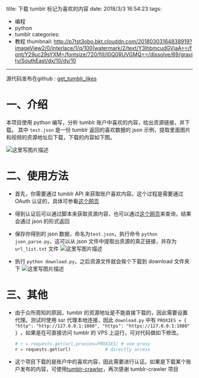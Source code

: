 title: 下载 tumblr 标记为喜欢的内容
date: 2018/3/3 16:54:23
tags:
- 编程
- python
- tumblr
categories:
- 教程
thumbnail: http://p7tst3obo.bkt.clouddn.com/20180303164838919?imageView2/0/interlace/1/q/100|watermark/2/text/Y3lhbmcudGVjaA==/font/Y29uc29sYXM=/fontsize/720/fill/I0Q0RUVGMQ==/dissolve/69/gravity/SouthEast/dx/10/dy/10
---


源代码发布在github : [get_tumblr_likes](https://github.com/cyang812/get_tumblr_likes)

# 一、介绍

本项目使用 python 编写，分析 tumblr 账户中喜欢的内容，给出资源链接，并下载。
其中 `test.json` 是一份 tumblr 返回的喜欢数据的 json 示例，提取里面图片和视频的资源地址后下载，下载的内容如下图。

![这里写图片描述](http://p7tst3obo.bkt.clouddn.com/20180303164838919?imageView2/0/interlace/1/q/100|watermark/2/text/Y3lhbmcudGVjaA==/font/Y29uc29sYXM=/fontsize/720/fill/I0Q0RUVGMQ==/dissolve/69/gravity/SouthEast/dx/10/dy/10)

<!-- more -->

# 二、使用方法

- 首先，你需要通过 tumblr API 来获取账户喜欢内容。这个过程是需要通过 OAuth 认证的，具体可参看[这个网页](https://www.tumblr.com/docs/en/api/v2#auth)

- 得到认证后可以通过脚本来获取资源内容，也可以通过[这个网页](https://api.tumblr.com/console/calls/user/likes#)来查询，结果会通过 json 的形式返回

- 保存你得到的 json 数据，命名为`test.json`，执行命令 `python json_parse.py`，这可以从 json 文件中提取出资源的真正链接，并存为 `url_list.txt` 文件
  ![这里写图片描述](http://p7tst3obo.bkt.clouddn.com/20180303164909831?imageView2/0/interlace/1/q/100|watermark/2/text/Y3lhbmcudGVjaA==/font/Y29uc29sYXM=/fontsize/720/fill/I0Q0RUVGMQ==/dissolve/69/gravity/SouthEast/dx/10/dy/10)

- 执行 `python download.py`，之后资源文件就会挨个下载到 download 文件夹下
  ![这里写图片描述](http://p7tst3obo.bkt.clouddn.com/20180303164920621?imageView2/0/interlace/1/q/100|watermark/2/text/Y3lhbmcudGVjaA==/font/Y29uc29sYXM=/fontsize/720/fill/I0Q0RUVGMQ==/dissolve/69/gravity/SouthEast/dx/10/dy/10)

# 三、其他

- 由于众所周知的原因，tumblr 的资源地址是不能直接下载的，因此需要设置代理。测试时使用 ssr 代理本地连接，因此 `download.py` 中有 `PROXIES = { "http": "http://127.0.0.1:1080", "https": "https://127.0.0.1:1080" } `，如果是在可直接访问 tumblr 的 VPS 上运行，可对代码做如下修改。
    ```python
    # r = requests.get(url,proxies=PROXIES) # use proxy
	r = requests.get(url) 			  # directly access
    ```

- 这个项目下载的是账户中的喜欢内容，因此需要进行认证。如果是下载某个账户发布的内容，可使用[tumblr-crawler](https://github.com/dixudx/tumblr-crawler)，再次感谢 tumblr-crawler 项目